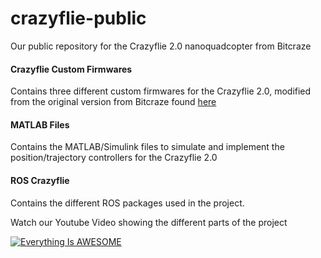 # crazyflie-public
Our public repository for the Crazyflie 2.0 nanoquadcopter from Bitcraze

#### Crazyflie Custom Firmwares
Contains three different custom firmwares for the Crazyflie 2.0, modified from the original version from Bitcraze found [here](https://github.com/bitcraze/crazyflie-firmware)

#### MATLAB Files
Contains the MATLAB/Simulink files to simulate and implement the position/trajectory controllers for the Crazyflie 2.0

#### ROS Crazyflie
Contains the different ROS packages used in the project.

Watch our Youtube Video showing the different parts of the project

[![Everything Is AWESOME](http://imgur.com/ylcETtS.png)](https://www.youtube.com/watch?v=SPCusxFJVLA "Everything Is AWESOME")
